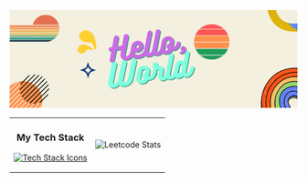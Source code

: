 <p align="center">
  <img src="Hello,.png" alt="Hello World">
</p>

<table>
  <tr>
    <td>
      <h3 align="center">My Tech Stack</h3>
      <p align="center">
        <a href="https://skillicons.dev">
          <img src="https://skillicons.dev/icons?i=arduino,raspberrypi,bash,c,cpp,opencv,linux,py,fastapi,aws,html,css,bootstrap,js,mysql,docker&perline=4" alt="Tech Stack Icons">
        </a>
      </p>
    </td>
    <td>
      <p align="center">
        <img src="https://leetcard.jacoblin.cool/surendars0401?ext=heatmap" alt="Leetcode Stats">
      </p>
    </td>
  </tr>
</table>
